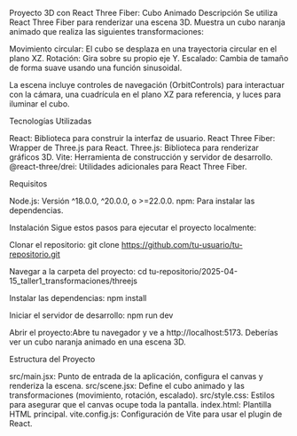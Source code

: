 Proyecto 3D con React Three Fiber: Cubo Animado
Descripción
Se utiliza React Three Fiber para renderizar una escena 3D. Muestra un cubo naranja animado que realiza las siguientes transformaciones:

Movimiento circular: El cubo se desplaza en una trayectoria circular en el plano XZ.
Rotación: Gira sobre su propio eje Y.
Escalado: Cambia de tamaño de forma suave usando una función sinusoidal.

La escena incluye controles de navegación (OrbitControls) para interactuar con la cámara, una cuadrícula en el plano XZ para referencia, y luces para iluminar el cubo.

Tecnologías Utilizadas

React: Biblioteca para construir la interfaz de usuario.
React Three Fiber: Wrapper de Three.js para React.
Three.js: Biblioteca para renderizar gráficos 3D.
Vite: Herramienta de construcción y servidor de desarrollo.
@react-three/drei: Utilidades adicionales para React Three Fiber.

Requisitos

Node.js: Versión ^18.0.0, ^20.0.0, o >=22.0.0.
npm: Para instalar las dependencias.

Instalación
Sigue estos pasos para ejecutar el proyecto localmente:

Clonar el repositorio:
git clone https://github.com/tu-usuario/tu-repositorio.git


Navegar a la carpeta del proyecto:
cd tu-repositorio/2025-04-15_taller1_transformaciones/threejs


Instalar las dependencias:
npm install


Iniciar el servidor de desarrollo:
npm run dev


Abrir el proyecto:Abre tu navegador y ve a http://localhost:5173. Deberías ver un cubo naranja animado en una escena 3D.


Estructura del Proyecto

src/main.jsx: Punto de entrada de la aplicación, configura el canvas y renderiza la escena.
src/scene.jsx: Define el cubo animado y las transformaciones (movimiento, rotación, escalado).
src/style.css: Estilos para asegurar que el canvas ocupe toda la pantalla.
index.html: Plantilla HTML principal.
vite.config.js: Configuración de Vite para usar el plugin de React.


